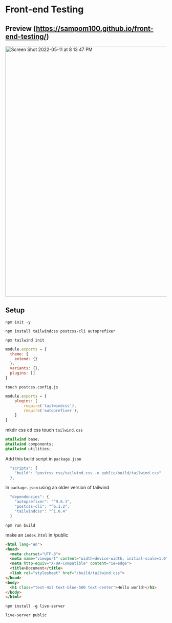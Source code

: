 # Front-end Testing


## Preview (https://sampom100.github.io/front-end-testing/)
<img width="780" alt="Screen Shot 2022-05-11 at 8 13 47 PM" src="https://user-images.githubusercontent.com/28206070/167967372-3e7aab19-025c-42ad-be79-3100a35c348c.png">




## Setup

```npm init -y```

```npm install tailwindcss postcss-cli autoprefixer```

```npx tailwind init```
```javascript
module.exports = {
  theme: {
    extend: {}
  },
  variants: {},
  plugins: []
}
```

```touch postcss.config.js```
```javascript
module.exports = {
    plugins: [
        require('tailwindcss'),
        require('autoprefixer'),
    ]
}
```

mkdir css
cd css
touch ```tailwind.css```
```css
@tailwind base;
@tailwind components;
@tailwind utilities;
```

Add this build script in ```package.json```
```javascript
  "scripts": {
    "build": "postcss css/tailwind.css -o public/build/tailwind.css"
  },
```
In ```package.json``` using an older version of tailwind
```javascript
  "dependencies": {
    "autoprefixer": "^9.6.1",
    "postcss-cli": "^6.1.2",
    "tailwindcss": "^1.0.4"
  }
```

```npm run build```

make an ```index.html``` in /public

```html
<html lang="en">
<head>
  <meta charset="UTF-8">
  <meta name="viewport" content="width=device-width, initial-scale=1.0">
  <meta http-equiv="X-UA-Compatible" content="ie=edge">
  <title>Document</title>
  <link rel="stylesheet" href="/build/tailwind.css">
</head>
<body>
  <h1 class="text-4xl text-blue-500 text-center">Hello world!</h1>
</body>
</html>
```


```npm install -g live-server```

```live-server public```

